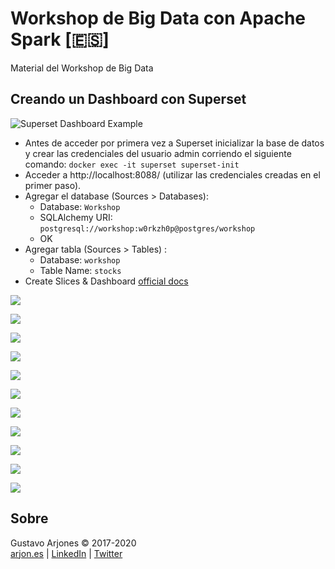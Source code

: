 # Workshop de Big Data con Apache Spark [🇪🇸]
Material del Workshop de Big Data

## Creando un Dashboard con Superset

![Superset Dashboard Example](images/superset.png)

* Antes de acceder por primera vez a Superset inicializar la base de datos y crear las credenciales del usuario admin corriendo el siguiente comando: 
`docker exec -it superset superset-init`
* Acceder a http://localhost:8088/ (utilizar las credenciales creadas en el primer paso).
* Agregar el database (Sources > Databases):
  - Database: `Workshop`
  - SQLAlchemy URI: `postgresql://workshop:w0rkzh0p@postgres/workshop`
  - OK
* Agregar tabla (Sources > Tables) :
  - Database: `workshop`
  - Table Name: `stocks`
* Create Slices & Dashboard [official docs](https://superset.incubator.apache.org/tutorial.html#creating-a-slice-and-dashboard)

![](images/superset-01.png)

![](images/superset-02.png)

![](images/superset-03.png)

![](images/superset-04.png)

![](images/superset-05.png)

![](images/superset-06.png)

![](images/superset-07.png)

![](images/superset-08.png)

![](images/superset-09.png)

![](images/superset-10.png)

![](images/superset-11.png)


## Sobre
Gustavo Arjones &copy; 2017-2020  
[arjon.es](https://arjon.es) | [LinkedIn](http://linkedin.com/in/arjones/) | [Twitter](https://twitter.com/arjones)
